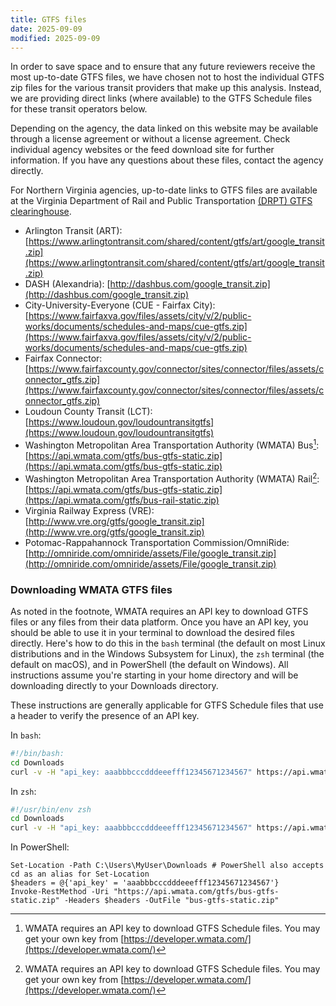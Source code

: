 ```yaml
---
title: GTFS files
date: 2025-09-09
modified: 2025-09-09
---
```


In order to save space and to ensure that any future reviewers receive the most up-to-date GTFS files, we have chosen not to host the individual GTFS zip files for the various transit providers that make up this analysis. Instead, we are providing direct links (where available) to the GTFS Schedule files for these transit operators below.

Depending on the agency, the data linked on this website may be available through a license agreement or without a license agreement. Check individual agency websites or the feed download site for further information.  If you have any questions about these files, contact the agency directly.

For Northern Virginia agencies, up-to-date links to GTFS files are available at the Virginia Department of Rail and Public Transportation [(DRPT) GTFS clearinghouse](https://drpt.virginia.gov/data/gtfs-feed-clearinghouse/).

* Arlington Transit (ART): [https://www.arlingtontransit.com/shared/content/gtfs/art/google_transit.zip](https://www.arlingtontransit.com/shared/content/gtfs/art/google_transit.zip)
* DASH (Alexandria): [http://dashbus.com/google_transit.zip](http://dashbus.com/google_transit.zip)
* City-University-Everyone (CUE - Fairfax City): [https://www.fairfaxva.gov/files/assets/city/v/2/public-works/documents/schedules-and-maps/cue-gtfs.zip](https://www.fairfaxva.gov/files/assets/city/v/2/public-works/documents/schedules-and-maps/cue-gtfs.zip)
* Fairfax Connector: [https://www.fairfaxcounty.gov/connector/sites/connector/files/assets/connector_gtfs.zip](https://www.fairfaxcounty.gov/connector/sites/connector/files/assets/connector_gtfs.zip)
* Loudoun County Transit (LCT): [https://www.loudoun.gov/loudountransitgtfs](https://www.loudoun.gov/loudountransitgtfs)
* Washington Metropolitan Area Transportation Authority (WMATA) Bus[^1]: [https://api.wmata.com/gtfs/bus-gtfs-static.zip](https://api.wmata.com/gtfs/bus-gtfs-static.zip)
* Washington Metropolitan Area Transportation Authority (WMATA) Rail[^1]: [https://api.wmata.com/gtfs/bus-gtfs-static.zip](https://api.wmata.com/gtfs/bus-rail-static.zip)
* Virginia Railway Express (VRE): [http://www.vre.org/gtfs/google_transit.zip](http://www.vre.org/gtfs/google_transit.zip)
* Potomac-Rappahannock Transportation Commission/OmniRide: [http://omniride.com/omniride/assets/File/google_transit.zip](http://omniride.com/omniride/assets/File/google_transit.zip)

### Downloading WMATA GTFS files

As noted in the footnote, WMATA requires an API key to download GTFS files or any files from their data platform. Once you have an API key, you should be able to use it in your terminal to download the desired files directly. Here's how to do this in the `bash` terminal (the default on most Linux distributions and in the Windows Subsystem for Linux), the `zsh` terminal (the default on macOS), and in PowerShell (the default on Windows). All instructions assume you're starting in your home directory and will be downloading directly to your Downloads directory.

These instructions are generally applicable for GTFS Schedule files that use a header to verify the presence of an API key.

In `bash`:

```bash
#!/bin/bash:
cd Downloads
curl -v -H "api_key: aaabbbcccdddeeefff12345671234567" https://api.wmata.com/gtfs/bus-gtfs-static.zip
```

In `zsh`:

```zsh
#!/usr/bin/env zsh
cd Downloads
curl -v -H "api_key: aaabbbcccdddeeefff12345671234567" https://api.wmata.com/gtfs/bus-gtfs-static.zip
```

In PowerShell:

```pwsh
Set-Location -Path C:\Users\MyUser\Downloads # PowerShell also accepts cd as an alias for Set-Location
$headers = @{'api_key' = 'aaabbbcccdddeeefff12345671234567'}
Invoke-RestMethod -Uri "https://api.wmata.com/gtfs/bus-gtfs-static.zip" -Headers $headers -OutFile "bus-gtfs-static.zip"
```

[^1]: WMATA requires an API key to download GTFS Schedule files. You may get your own key from [https://developer.wmata.com/](https://developer.wmata.com/)

